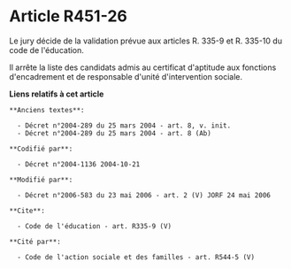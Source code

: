 # Article R451-26

Le jury décide de la validation prévue aux articles R. 335-9 et R. 335-10 du code de l'éducation. 

Il arrête la liste des candidats admis au certificat d'aptitude aux fonctions d'encadrement et de responsable d'unité
d'intervention sociale.

**Liens relatifs à cet article**

	**Anciens textes**:

	  - Décret n°2004-289 du 25 mars 2004 - art. 8, v. init.
	  - Décret n°2004-289 du 25 mars 2004 - art. 8 (Ab)

	**Codifié par**:

	  - Décret n°2004-1136 2004-10-21

	**Modifié par**:

	  - Décret n°2006-583 du 23 mai 2006 - art. 2 (V) JORF 24 mai 2006

	**Cite**:

	  - Code de l'éducation - art. R335-9 (V)

	**Cité par**:

	  - Code de l'action sociale et des familles - art. R544-5 (V)

